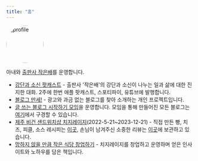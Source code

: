 ```yaml
---
title: "홈"
---
```

<style>
img {
    width: 100px;
    height: 100px;
    border-radius: 50%;
}
</style>
![profile](https://micro.kangminsuk.com/uploads/2024/minse.jpg)

아내와 [출판사 작은배](https://jagunbae.com/about/)를 운영합니다.

- [강단과 소신 팟캐스트](https://www.youtube.com/playlist?list=PLxwFutPC1Kq53Iam6OeVNUNdpFJqK5ArH) - 출판사 '작은배'의 강단과 소신이 나누는 일과 삶에 대한 진지한 대화. 2주에 한번 애플 팟캐스트, 스포티파이, 유튜브에 발행합니다.
- [블로그 만세!](http://blogmansae.com/) - 광고와 과금 없는 블로그를 찾아 소개하는 개인 프로젝트입니다.
- [글 쓰는 블로그 시작하기 모임](https://jagunbae.com/tag/personal-blog/)을 운영합니다. 모임을 통해 만들어진 모든 블로그는 [여기](https://blogs.jagunbae.com)에서 구경할 수 있습니다. 
- [제주 비건 샌드위치샵 치지레이지](https://jagunbae.com/tag/work/)(2022-5-21~2023-12-21) - 직접 만든 빵, 치즈, 피클, 소스 레시피는 [이곳](https://jagunbae.com/tag/food/), 손님이 남겨주신 소중한 리뷰는 [이곳](https://reviews.cheesylazy.com/)에 보관하고 있습니다.
- [망하지 않을 만큼 작은 식당 창업하기](https://store.jagunbae.com) - 치지레이지를 창업하고 운영하며 얻은 인사이트와 노하우를 담은 책입니다.